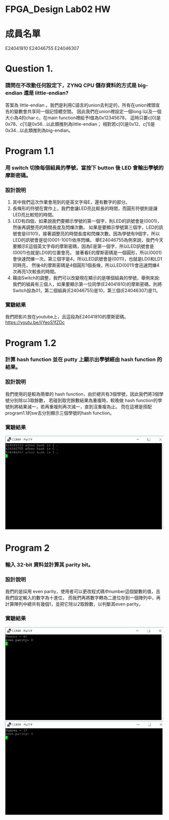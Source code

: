 FPGA_Design Lab02 HW
====

# 成員名單
E24041810 E24046755 E24046307 

# Question 1.
### 請問在不改動任何設定下，ZYNQ CPU 儲存資料的方式是 big-endian 還是 little-endian?
答案為 little-endian 。我們是利用C語言的union去判定的，所有在union裡頭宣告的變數會共享同一個記憶體空間。
因此我們在union裡設定一個long l以及一個大小為4的char c，在main function裡給予l值為0x12345678，
這時只要c[0]是0x78、c[1]是0x56...以此類推則為little-endian；
相對若c[0]是0x12、c[1]是0x34...以此類推則為big-endian。

# Program 1.1
### 用 switch 切換每個組員的學號，當按下 button 後 LED 會輸出學號的摩斯密碼。
### 設計說明
1. 其中我們這次作業會用到的是英文字母E，還有數字的部分。
2. 長條形的符號在實作上，我們會讓LED亮比較長的時間，而圓形符號則是讓LED亮比較短的時間。
3. LED有四個，如果說我們要顯示學號的第一個字，則LED的訊號會是(0001)，然後再調整亮的時間長度及閃爍次數。
   如果是要顯示學號第三個字，LED的訊號會是(0101)，接著調整亮的時間長度和閃爍次數。因為學號有9個字，所以LED的訊號會是從(0001-1001)依序閃爍。
   舉E24046755為例來說，我們今天要顯示E這個英文字母的摩斯密碼，因為E是第一個字，所以LED訊號會是(0001)也就是LD0的位置會亮，
   接著看E的摩斯密碼是一個圓形，所以(0001)會快速閃爍一次。第三個字是4，所以LED訊號會是(0011)，也就是LD0和LD1同時亮，
   然後4的摩斯密碼是4個圓形1個長條，所以LED(0011)會迅速閃爍4次再亮1次較長的時間。
4. 藉由Switch的調整，我們可以改變現在顯示的是哪個組員的學號，舉例來說:
   我們的組員有三個人，如果要顯示第一位同學(E24041810)的摩斯密碼，則將Switch設為01，第二個組員(E24046755)是10，第三個(E24046307)是11。

### 實驗結果
  我們把影片放在youtube上，且這段為E24041810的摩斯密碼。
  https://youtu.be/ijYeoS1fZDc

# Program 1.2
### 計算 hash function 並在 putty 上顯示出學號經由 hash function 的結果。
### 設計說明
 我們使用的是較為簡單的 hash function，由於總共有3個學號，因此我們將3個學號分別除以3取餘數，
 若碰到取完餘數結果為重複時，較晚做 hash function的學號則將結果減一，若再重複則再次減一，直到沒重複為止。
 而在這裡是搭配program1.1的sw去分別顯示三個學號的hash function。
 
### 實驗結果
![hash3](image/hash3.jpg)

# Program 2
### 輸入 32-bit 資料並計算其 parity bit。
### 設計說明
 我們的是採用 even parity，使用者可以更改程式碼中number這個變數的值，且我們設定輸入的數字為十進位，
 而我們再將數字轉為二進位存到一個陣列中，再計算陣列中總共有幾個1，並把它除以2取餘數，以判斷其even parity。
  
### 實驗結果
![parity_test1](image/parity_test1.jpg)
![parity_test2](image/parity_test2.jpg)

